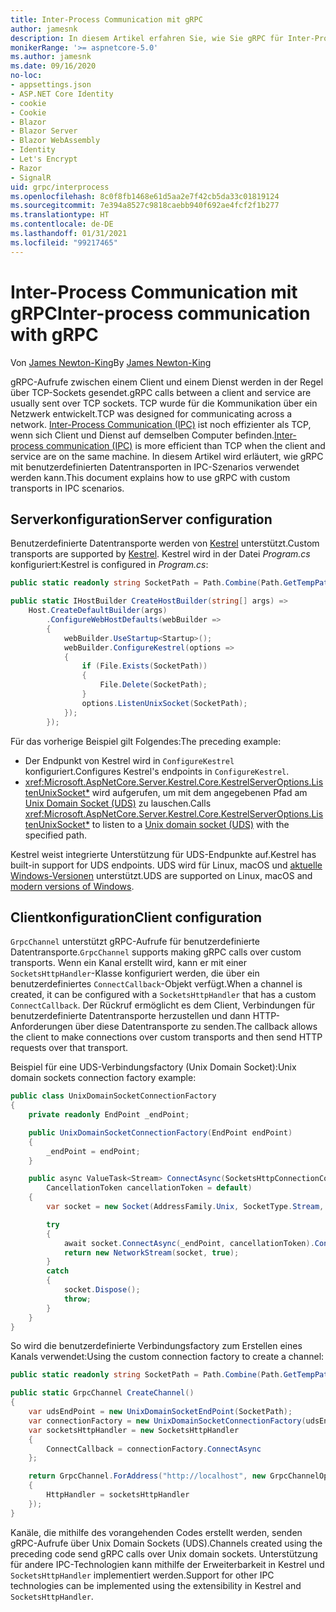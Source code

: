 ```yaml
---
title: Inter-Process Communication mit gRPC
author: jamesnk
description: In diesem Artikel erfahren Sie, wie Sie gRPC für Inter-Process Communication verwenden können.
monikerRange: '>= aspnetcore-5.0'
ms.author: jamesnk
ms.date: 09/16/2020
no-loc:
- appsettings.json
- ASP.NET Core Identity
- cookie
- Cookie
- Blazor
- Blazor Server
- Blazor WebAssembly
- Identity
- Let's Encrypt
- Razor
- SignalR
uid: grpc/interprocess
ms.openlocfilehash: 8c0f8fb1468e61d5aa2e7f42cb5da33c01819124
ms.sourcegitcommit: 7e394a8527c9818caebb940f692ae4fcf2f1b277
ms.translationtype: HT
ms.contentlocale: de-DE
ms.lasthandoff: 01/31/2021
ms.locfileid: "99217465"
---
```

# <a name="inter-process-communication-with-grpc"></a><span data-ttu-id="97d0d-103">Inter-Process Communication mit gRPC</span><span class="sxs-lookup"><span data-stu-id="97d0d-103">Inter-process communication with gRPC</span></span>

<span data-ttu-id="97d0d-104">Von [James Newton-King](https://twitter.com/jamesnk)</span><span class="sxs-lookup"><span data-stu-id="97d0d-104">By [James Newton-King](https://twitter.com/jamesnk)</span></span>

<span data-ttu-id="97d0d-105">gRPC-Aufrufe zwischen einem Client und einem Dienst werden in der Regel über TCP-Sockets gesendet.</span><span class="sxs-lookup"><span data-stu-id="97d0d-105">gRPC calls between a client and service are usually sent over TCP sockets.</span></span> <span data-ttu-id="97d0d-106">TCP wurde für die Kommunikation über ein Netzwerk entwickelt.</span><span class="sxs-lookup"><span data-stu-id="97d0d-106">TCP was designed for communicating across a network.</span></span> <span data-ttu-id="97d0d-107">[Inter-Process Communication (IPC)](https://wikipedia.org/wiki/Inter-process_communication) ist noch effizienter als TCP, wenn sich Client und Dienst auf demselben Computer befinden.</span><span class="sxs-lookup"><span data-stu-id="97d0d-107">[Inter-process communication (IPC)](https://wikipedia.org/wiki/Inter-process_communication) is more efficient than TCP when the client and service are on the same machine.</span></span> <span data-ttu-id="97d0d-108">In diesem Artikel wird erläutert, wie gRPC mit benutzerdefinierten Datentransporten in IPC-Szenarios verwendet werden kann.</span><span class="sxs-lookup"><span data-stu-id="97d0d-108">This document explains how to use gRPC with custom transports in IPC scenarios.</span></span>

## <a name="server-configuration"></a><span data-ttu-id="97d0d-109">Serverkonfiguration</span><span class="sxs-lookup"><span data-stu-id="97d0d-109">Server configuration</span></span>

<span data-ttu-id="97d0d-110">Benutzerdefinierte Datentransporte werden von [Kestrel](xref:fundamentals/servers/kestrel) unterstützt.</span><span class="sxs-lookup"><span data-stu-id="97d0d-110">Custom transports are supported by [Kestrel](xref:fundamentals/servers/kestrel).</span></span> <span data-ttu-id="97d0d-111">Kestrel wird in der Datei *Program.cs* konfiguriert:</span><span class="sxs-lookup"><span data-stu-id="97d0d-111">Kestrel is configured in *Program.cs*:</span></span>

```csharp
public static readonly string SocketPath = Path.Combine(Path.GetTempPath(), "socket.tmp");

public static IHostBuilder CreateHostBuilder(string[] args) =>
    Host.CreateDefaultBuilder(args)
        .ConfigureWebHostDefaults(webBuilder =>
        {
            webBuilder.UseStartup<Startup>();
            webBuilder.ConfigureKestrel(options =>
            {
                if (File.Exists(SocketPath))
                {
                    File.Delete(SocketPath);
                }
                options.ListenUnixSocket(SocketPath);
            });
        });
```

<span data-ttu-id="97d0d-112">Für das vorherige Beispiel gilt Folgendes:</span><span class="sxs-lookup"><span data-stu-id="97d0d-112">The preceding example:</span></span>

* <span data-ttu-id="97d0d-113">Der Endpunkt von Kestrel wird in `ConfigureKestrel` konfiguriert.</span><span class="sxs-lookup"><span data-stu-id="97d0d-113">Configures Kestrel's endpoints in `ConfigureKestrel`.</span></span>
* <span data-ttu-id="97d0d-114"><xref:Microsoft.AspNetCore.Server.Kestrel.Core.KestrelServerOptions.ListenUnixSocket*> wird aufgerufen, um mit dem angegebenen Pfad am [Unix Domain Socket (UDS)](https://wikipedia.org/wiki/Unix_domain_socket) zu lauschen.</span><span class="sxs-lookup"><span data-stu-id="97d0d-114">Calls <xref:Microsoft.AspNetCore.Server.Kestrel.Core.KestrelServerOptions.ListenUnixSocket*> to listen to a [Unix domain socket (UDS)](https://wikipedia.org/wiki/Unix_domain_socket) with the specified path.</span></span>

<span data-ttu-id="97d0d-115">Kestrel weist integrierte Unterstützung für UDS-Endpunkte auf.</span><span class="sxs-lookup"><span data-stu-id="97d0d-115">Kestrel has built-in support for UDS endpoints.</span></span> <span data-ttu-id="97d0d-116">UDS wird für Linux, macOS und [aktuelle Windows-Versionen](https://devblogs.microsoft.com/commandline/af_unix-comes-to-windows/) unterstützt.</span><span class="sxs-lookup"><span data-stu-id="97d0d-116">UDS are supported on Linux, macOS and [modern versions of Windows](https://devblogs.microsoft.com/commandline/af_unix-comes-to-windows/).</span></span>

## <a name="client-configuration"></a><span data-ttu-id="97d0d-117">Clientkonfiguration</span><span class="sxs-lookup"><span data-stu-id="97d0d-117">Client configuration</span></span>

<span data-ttu-id="97d0d-118">`GrpcChannel` unterstützt gRPC-Aufrufe für benutzerdefinierte Datentransporte.</span><span class="sxs-lookup"><span data-stu-id="97d0d-118">`GrpcChannel` supports making gRPC calls over custom transports.</span></span> <span data-ttu-id="97d0d-119">Wenn ein Kanal erstellt wird, kann er mit einer `SocketsHttpHandler`-Klasse konfiguriert werden, die über ein benutzerdefiniertes `ConnectCallback`-Objekt verfügt.</span><span class="sxs-lookup"><span data-stu-id="97d0d-119">When a channel is created, it can be configured with a `SocketsHttpHandler` that has a custom `ConnectCallback`.</span></span> <span data-ttu-id="97d0d-120">Der Rückruf ermöglicht es dem Client, Verbindungen für benutzerdefinierte Datentransporte herzustellen und dann HTTP-Anforderungen über diese Datentransporte zu senden.</span><span class="sxs-lookup"><span data-stu-id="97d0d-120">The callback allows the client to make connections over custom transports and then send HTTP requests over that transport.</span></span>

<span data-ttu-id="97d0d-121">Beispiel für eine UDS-Verbindungsfactory (Unix Domain Socket):</span><span class="sxs-lookup"><span data-stu-id="97d0d-121">Unix domain sockets connection factory example:</span></span>

```csharp
public class UnixDomainSocketConnectionFactory
{
    private readonly EndPoint _endPoint;

    public UnixDomainSocketConnectionFactory(EndPoint endPoint)
    {
        _endPoint = endPoint;
    }

    public async ValueTask<Stream> ConnectAsync(SocketsHttpConnectionContext _,
        CancellationToken cancellationToken = default)
    {
        var socket = new Socket(AddressFamily.Unix, SocketType.Stream, ProtocolType.Unspecified);

        try
        {
            await socket.ConnectAsync(_endPoint, cancellationToken).ConfigureAwait(false);
            return new NetworkStream(socket, true);
        }
        catch
        {
            socket.Dispose();
            throw;
        }
    }
}
```

<span data-ttu-id="97d0d-122">So wird die benutzerdefinierte Verbindungsfactory zum Erstellen eines Kanals verwendet:</span><span class="sxs-lookup"><span data-stu-id="97d0d-122">Using the custom connection factory to create a channel:</span></span>

```csharp
public static readonly string SocketPath = Path.Combine(Path.GetTempPath(), "socket.tmp");

public static GrpcChannel CreateChannel()
{
    var udsEndPoint = new UnixDomainSocketEndPoint(SocketPath);
    var connectionFactory = new UnixDomainSocketConnectionFactory(udsEndPoint);
    var socketsHttpHandler = new SocketsHttpHandler
    {
        ConnectCallback = connectionFactory.ConnectAsync
    };

    return GrpcChannel.ForAddress("http://localhost", new GrpcChannelOptions
    {
        HttpHandler = socketsHttpHandler
    });
}
```

<span data-ttu-id="97d0d-123">Kanäle, die mithilfe des vorangehenden Codes erstellt werden, senden gRPC-Aufrufe über Unix Domain Sockets (UDS).</span><span class="sxs-lookup"><span data-stu-id="97d0d-123">Channels created using the preceding code send gRPC calls over Unix domain sockets.</span></span> <span data-ttu-id="97d0d-124">Unterstützung für andere IPC-Technologien kann mithilfe der Erweiterbarkeit in Kestrel und `SocketsHttpHandler` implementiert werden.</span><span class="sxs-lookup"><span data-stu-id="97d0d-124">Support for other IPC technologies can be implemented using the extensibility in Kestrel and `SocketsHttpHandler`.</span></span>
